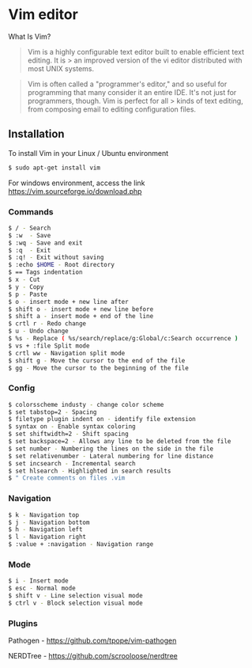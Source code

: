 # Vim editor

What Is Vim?

> Vim is a highly configurable text editor built to enable efficient text editing. It is > an improved version of the vi editor distributed with most UNIX systems.

> Vim is often called a "programmer's editor," and so useful for programming that many 
> consider it an entire IDE. It's not just for programmers, though. Vim is perfect for all > kinds of text editing, from composing email to editing configuration files.


## Installation
To install Vim in your Linux / Ubuntu environment

```sh
$ sudo apt-get install vim
```

For windows environment, access the link https://vim.sourceforge.io/download.php

### Commands
```sh
$ / - Search
$ :w  - Save
$ :wq - Save and exit
$ :q  - Exit
$ :q! - Exit without saving
$ :echo $HOME - Root directory
$ == Tags indentation
$ x - Cut
$ y - Copy
$ p - Paste
$ o - insert mode + new line after
$ shift o - insert mode + new line before
$ shift a - insert mode + end of the line
$ crtl r - Redo change
$ u - Undo change
$ %s - Replace ( %s/search/replace/g:Global/c:Search occurrence )
$ vs + :file Split mode
$ crtl ww - Navigation split mode
$ shift g - Move the cursor to the end of the file
$ gg - Move the cursor to the beginning of the file


```
### Config
```sh
$ colorsscheme industy - change color scheme
$ set tabstop=2 - Spacing
$ filetype plugin indent on - identify file extension
$ syntax on - Enable syntax coloring
$ set shiftwidth=2 - Shift spacing
$ set backspace=2 - Allows any line to be deleted from the file
$ set number - Numbering the lines on the side in the file
$ set relativenumber - Lateral numbering for line distance
$ set incsearch - Incremental search
$ set hlsearch - Highlighted in search results
$ " Create comments on files .vim
```
### Navigation
```sh
$ k - Navigation top
$ j - Navigation bottom
$ h - Navigation left
$ l - Navigation right
$ :value + :navigation - Navigation range
```
### Mode
```sh
$ i - Insert mode
$ esc - Normal mode
$ shift v - Line selection visual mode
$ ctrl v - Block selection visual mode
```
### Plugins
Pathogen - https://github.com/tpope/vim-pathogen

NERDTree - https://github.com/scrooloose/nerdtree
